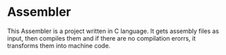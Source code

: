 # Assembler
This Assembler is a project written in C language.
It gets assembly files as input, then compiles them and if there are no compilation erorrs, it transforms them into machine code.
